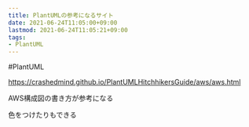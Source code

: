 ```yaml
---
title: PlantUMLの参考になるサイト
date: 2021-06-24T11:05:00+09:00
lastmod: 2021-06-24T11:05:21+09:00
tags:
- PlantUML
---
```


\#PlantUML

<https://crashedmind.github.io/PlantUMLHitchhikersGuide/aws/aws.html>

AWS構成図の書き方が参考になる

色をつけたりもできる
